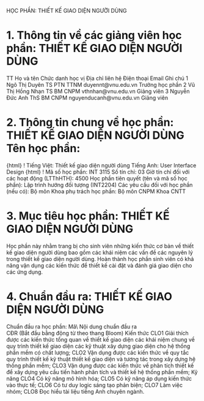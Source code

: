 HỌC PHẦN: THIẾT KẾ GIAO DIỆN NGƯỜI DÙNG
# 1. Thông tin về các giảng viên học phần: THIẾT KẾ GIAO DIỆN NGƯỜI DÙNG
TT Họ và tên Chức danh học vị Địa chỉ liên hệ Điện thoại Email Ghi chú 1 Ngô Thị Duyên TS PTN TTNM duyennt\@vnu.edu.vn Trưởng học phần
2 Vũ Thị Hồng Nhạn TS BM CNPM vthnhan\@vnu.edu.vn Giảng viên
3 Nguyễn Đức Anh ThS BM CNPM nguyenducanh\@vnu.edu.vn Giảng viên
# 2. Thông tin chung về học phần: THIẾT KẾ GIAO DIỆN NGƯỜI DÙNG Tên học phần:
{html}
! Tiếng Việt: Thiết kế giao diện người dùng Tiếng Anh: User Interface Design
{html}
! Mã số học phần: INT 3115 Số tín chỉ: 03 Giờ tín chỉ đối với các hoạt động (LTThHTH): 4500 Học phần tiên quyết (tên và mã số học phần): Lập trình hướng đối
tượng (INT2204) Các yêu cầu đối với học phần (nếu có): Bộ môn Khoa phụ trách học phần: Bộ môn CNPM Khoa CNTT
# 3. Mục tiêu học phần: THIẾT KẾ GIAO DIỆN NGƯỜI DÙNG
Học phần này nhằm trang bị cho sinh viên những kiến thức cơ bản về thiết
kế giao diện người dùng bao gồm các khái niệm các vấn đề các nguyên lý
trong thiết kế giao diện người dùng. Hoàn thành học phần sinh viên có
khả năng vận dụng các kiến thức để thiết kế cài đặt và đánh giá giao
diện cho các ứng dụng.
# 4. Chuẩn đầu ra: THIẾT KẾ GIAO DIỆN NGƯỜI DÙNG
Chuẩn đầu ra học phần: Mã\ Nội dung chuẩn đầu ra\
CĐR (Bắt đầu bằng động từ theo thang Bloom) Kiến thức
CLO1 Giải thích được các kiến thức tổng quan về thiết kế giao diện các khái niệm chung về quy trình thiết kế giao diện các kỹ thuật xây dựng giao diện cho hệ thống phần mềm có chất lượng;
CLO2 Vận dụng được các kiến thức về quy tắc quy trình thiết kế kỹ thuật thiết kế giao diện và tương tác trong xây dựng hệ thống phần mềm;
CLO3 Vận dụng được các kiến thức về phân tích thiết kế để xây dựng yêu cầu tiến hành phân tích và thiết kế hệ thống phần mềm;
Kỹ năng
CLO4 Có kỹ năng mô hình hóa;
CLO5 Có kỹ năng áp dụng kiến thức vào thực tế;
CLO6 Có tư duy logic sáng tạo phản biện;
CLO7 Làm việc nhóm;
CLO8 Đọc hiểu tài liệu tiếng Anh chuyên ngành.
